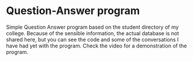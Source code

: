 # Question-Answer program
Simple Question Answer program based on the student directory of my college. Because of the sensible information, the actual database is not shared here, but you can see the code and some of the conversations I have had yet with the program. 
Check the video for a demonstration of the program.
